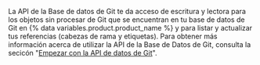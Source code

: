 La API de la Base de datos de Git te da acceso de escritura y lectora para los objetos sin procesar de Git que se encuentran en tu base de datos de Git en {% data variables.product.product_name %} y para listar y actualizar tus referencias (cabezas de rama y etiquetas). Para obtener más información acerca de utilizar la API de la Base de Datos de Git, consulta la secicón "[Empezar con la API de datos de Git](/rest/guides/getting-started-with-the-git-database-api)".